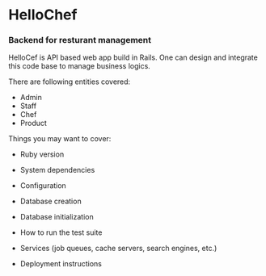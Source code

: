 # HelloChef
### Backend for resturant management

HelloCef is API based web app build in Rails. One can design and integrate this code base to manage business logics.

There are following entities covered:
- Admin
- Staff
- Chef
- Product

Things you may want to cover:

* Ruby version

* System dependencies

* Configuration

* Database creation

* Database initialization

* How to run the test suite

* Services (job queues, cache servers, search engines, etc.)

* Deployment instructions
